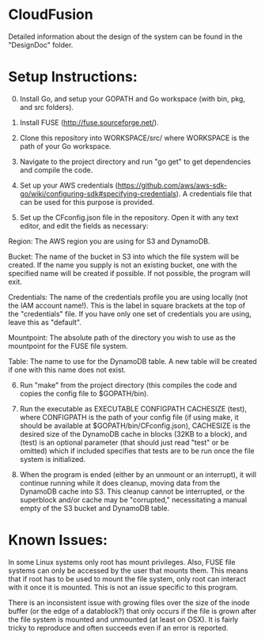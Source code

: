 # CloudFusion

Detailed information about the design of the system can be found in the "DesignDoc" folder.

# Setup Instructions:

0) Install Go, and setup your GOPATH and Go workspace (with bin, pkg, and src folders).

1) Install FUSE (http://fuse.sourceforge.net/).

2) Clone this repository into WORKSPACE/src/ where WORKSPACE is the path of your Go workspace.

3) Navigate to the project directory and run "go get" to get dependencies and compile the code.

4) Set up your AWS credentials (https://github.com/aws/aws-sdk-go/wiki/configuring-sdk#specifying-credentials). A credentials file that can be used for this purpose is provided.

5) Set up the CFconfig.json file in the repository. Open it with any text editor, and edit the fields as necessary:

Region: The AWS region you are using for S3 and DynamoDB.

Bucket: The name of the bucket in S3 into which the file system will be created. If the name you supply is not an existing bucket, one with the specified name will be created if possible. If not possible, the program will exit.

Credentials: The name of the credentials profile you are using locally (not the IAM account name!). This is the label in square brackets at the top of the "credentials" file. If you have only one set of credentials you are using, leave this as "default".

Mountpoint: The absolute path of the directory you wish to use as the mountpoint for the FUSE file system.

Table: The name to use for the DynamoDB table. A new table will be created if one with this name does not exist.

6) Run "make" from the project directory (this compiles the code and copies the config file to $GOPATH/bin).

7) Run the executable as EXECUTABLE CONFIGPATH CACHESIZE (test), where CONFIGPATH is the path of your config file (if using make, it should be available at $GOPATH/bin/CFconfig.json), CACHESIZE is the desired size of the DynamoDB cache in blocks (32KB to a block), and (test) is an optional parameter (that should just read "test" or be omitted) which if included specifies that tests are to be run once the file system is initialized.

8) When the program is ended (either by an unmount or an interrupt), it will continue running while it does cleanup, moving data from the DynamoDB cache into S3. This cleanup cannot be interrupted, or the superblock and/or cache may be "corrupted," necessitating a manual empty of the S3 bucket and DynamoDB table.

# Known Issues:

In some Linux systems only root has mount privileges. Also, FUSE file systems can only be accessed by the user that mounts them. This means that if root has to be used to mount the file system, only root can interact with it once it is mounted. This is not an issue specific to this program.

There is an inconsistent issue with growing files over the size of the inode buffer (or the edge of a datablock?) that only occurs if the file is grown after the file system is mounted and unmounted (at least on OSX). It is fairly tricky to reproduce and often succeeds even if an error is reported.
